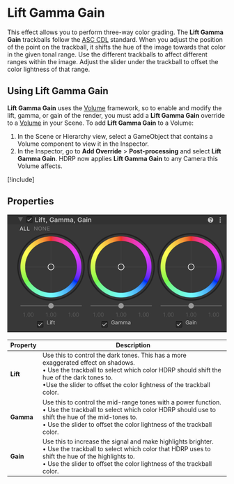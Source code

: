 # Lift Gamma Gain

This effect allows you to perform three-way color grading. The **Lift Gamma Gain** trackballs follow the [ASC CDL](<https://en.wikipedia.org/wiki/ASC_CDL>) standard. When you adjust the position of the point on the trackball, it shifts the hue of the image towards that color in the given tonal range. Use the different trackballs to affect different ranges within the image. Adjust the slider under the trackball to offset the color lightness of that range.

## Using Lift Gamma Gain

**Lift Gamma Gain** uses the [Volume](understand-volumes.md) framework, so to enable and modify the lift, gamma, or gain of the render, you must add a **Lift Gamma Gain** override to a [Volume](understand-volumes.md) in your Scene. To add **Lift Gamma Gain** to a Volume:

1. In the Scene or Hierarchy view, select a GameObject that contains a Volume component to view it in the Inspector.
2. In the Inspector, go to **Add Override** > **Post-processing** and select **Lift Gamma Gain**. HDRP now applies **Lift Gamma Gain** to any Camera this Volume affects.

[!include[](snippets/volume-override-api.md)]

## Properties

![](Images/Post-processingLiftGammaGain1.png)

| **Property** | **Description**                                              |
| ------------ | ------------------------------------------------------------ |
| **Lift**     | Use this to control the dark tones. This has a more exaggerated effect on shadows.<br>&#8226; Use the trackball to select which color HDRP should shift the hue of the dark tones to.<br/>&#8226;Use the slider to offset the color lightness of the trackball color. |
| **Gamma**    | Use this to control the mid-range tones with a power function.<br/>&#8226; Use the trackball to select which color HDRP should use to shift the hue of the mid-tones to.<br/>&#8226; Use the slider to offset the color lightness of the trackball color. |
| **Gain**     | Use this to increase the signal and make highlights brighter.<br/>&#8226; Use the trackball to select which color that HDRP uses to shift the hue of the highlights to.<br/>&#8226; Use the slider to offset the color lightness of the trackball color. |
